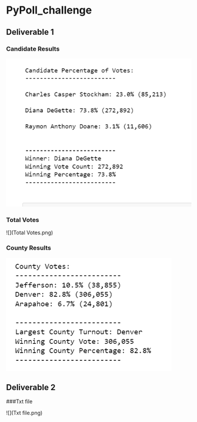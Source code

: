 # PyPoll_challenge

## Deliverable 1

### Candidate Results
![](candidate_results.png)

### Total Votes
![](Total Votes.png)


### County Results
![](County_Votes.png)


## Deliverable 2

###Txt file

![](Txt file.png)


